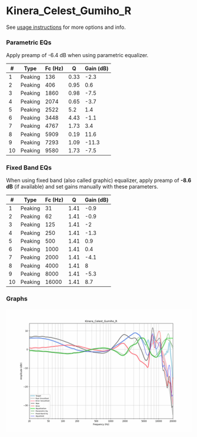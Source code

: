 # Kinera_Celest_Gumiho_R
See [usage instructions](https://github.com/jaakkopasanen/AutoEq#usage) for more options and info.

### Parametric EQs
Apply preamp of -6.4 dB when using parametric equalizer.

|   # | Type    |   Fc (Hz) |    Q |   Gain (dB) |
|-----|---------|-----------|------|-------------|
|   1 | Peaking |       136 | 0.33 |        -2.3 |
|   2 | Peaking |       406 | 0.95 |         0.6 |
|   3 | Peaking |      1860 | 0.98 |        -7.5 |
|   4 | Peaking |      2074 | 0.65 |        -3.7 |
|   5 | Peaking |      2522 | 5.2  |         1.4 |
|   6 | Peaking |      3448 | 4.43 |        -1.1 |
|   7 | Peaking |      4767 | 1.73 |         3.4 |
|   8 | Peaking |      5909 | 0.19 |        11.6 |
|   9 | Peaking |      7293 | 1.09 |       -11.3 |
|  10 | Peaking |      9580 | 1.73 |        -7.5 |

### Fixed Band EQs
When using fixed band (also called graphic) equalizer, apply preamp of **-8.6 dB** (if available) and set gains manually with these parameters.

|   # | Type    |   Fc (Hz) |    Q |   Gain (dB) |
|-----|---------|-----------|------|-------------|
|   1 | Peaking |        31 | 1.41 |        -0.9 |
|   2 | Peaking |        62 | 1.41 |        -0.9 |
|   3 | Peaking |       125 | 1.41 |        -2   |
|   4 | Peaking |       250 | 1.41 |        -1.3 |
|   5 | Peaking |       500 | 1.41 |         0.9 |
|   6 | Peaking |      1000 | 1.41 |         0.4 |
|   7 | Peaking |      2000 | 1.41 |        -4.1 |
|   8 | Peaking |      4000 | 1.41 |         8   |
|   9 | Peaking |      8000 | 1.41 |        -5.3 |
|  10 | Peaking |     16000 | 1.41 |         8.7 |

### Graphs
![](./Kinera_Celest_Gumiho_R.png)
